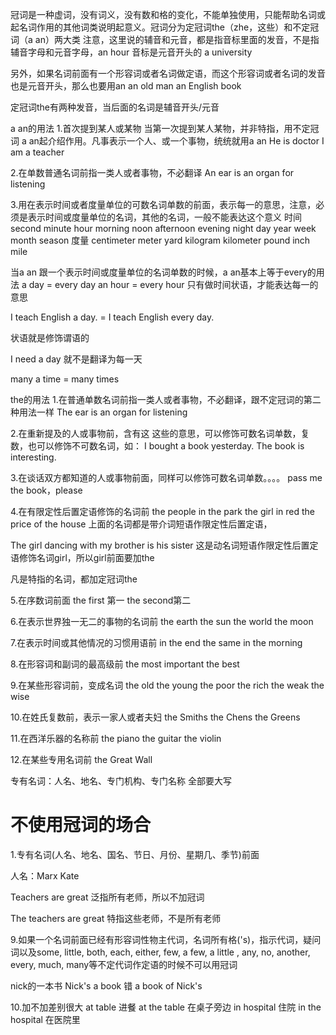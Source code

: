 冠词是一种虚词，没有词义，没有数和格的变化，不能单独使用，只能帮助名词或起名词作用的其他词类说明起意义。冠词分为定冠词the（zhe，这些）和不定冠词（a an）两大类
注意，这里说的辅音和元音，都是指音标里面的发音，不是指辅音字母和元音字母，an hour 音标是元音开头的
a university

另外，如果名词前面有一个形容词或者名词做定语，而这个形容词或者名词的发音也是元音开头，那么也要用an
an old man
an English book

定冠词the有两种发音，当后面的名词是辅音开头/元音

a an的用法
1.首次提到某人或某物
当第一次提到某人某物，并非特指，用不定冠词 a an起介绍作用。凡事表示一个人、或一个事物，统统就用a an
He is doctor
I am a teacher

2.在单数普通名词前指一类人或者事物，不必翻译
An ear is an organ for listening

3.用在表示时间或者度量单位的可数名词单数的前面，表示每一的意思，注意，必须是表示时间或度量单位的名词，其他的名词，一般不能表达这个意义
时间
second minute hour morning
noon afternoon evening night
day year week month season
度量
centimeter meter yard kilogram
kilometer pound inch mile

当a an 跟一个表示时间或度量单位的名词单数的时候，a an基本上等于every的用法
a day = every day
an hour = every hour
只有做时间状语，才能表达每一的意思

I teach English a day. = I teach English every day.

状语就是修饰谓语的

I need a day 就不是翻译为每一天

many a time = many times

the的用法
1.在普通单数名词前指一类人或者事物，不必翻译，跟不定冠词的第二种用法一样
The ear is an organ for listening

2.在重新提及的人或事物前，含有这 这些的意思，可以修饰可数名词单数，复数，也可以修饰不可数名词，如：
I bought a book yesterday. The book is interesting.

3.在谈话双方都知道的人或事物前面，同样可以修饰可数名词单数。。。。
pass me the book，please 

4.在有限定性后置定语修饰的名词前
the people in the park
the girl in red
the price of the house
上面的名词都是带介词短语作限定性后置定语，

The girl dancing with my brother is his sister
这是动名词短语作限定性后置定语修饰名词girl，所以girl前面要加the

凡是特指的名词，都加定冠词the

5.在序数词前面
the first 第一
the second第二

6.在表示世界独一无二的事物的名词前
the earth
the sun
the world
the moon

7.在表示时间或其他情况的习惯用语前
in the end
the same
in the morning

8.在形容词和副词的最高级前
the most important
the best

9.在某些形容词前，变成名词
the old
the young
the poor
the rich
the weak
the wise

10.在姓氏复数前，表示一家人或者夫妇
the Smiths
the Chens
the Greens

11.在西洋乐器的名称前
the piano
the guitar
the violin

12.在某些专用名词前
the Great Wall


专有名词：人名、地名、专门机构、专门名称
全部要大写


# 不使用冠词的场合
1.专有名词(人名、地名、国名、节日、月份、星期几、季节)前面

人名：Marx Kate

Teachers are great 泛指所有老师，所以不加冠词

The teachers are great 特指这些老师，不是所有老师

9.如果一个名词前面已经有形容词性物主代词，名词所有格('s)，指示代词，疑问词以及some, little, both, each, either, few, a few, a little
, any, no, another, every, much, many等不定代词作定语的时候不可以用冠词

nick的一本书
Nick's a book 错
a book of Nick's

10.加不加差别很大
at table 进餐 at the table 在桌子旁边
in hospital 住院 in the hospital 在医院里






